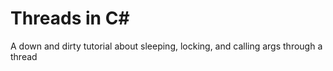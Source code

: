 # Threads in C#
 A down and dirty tutorial about sleeping, locking, and calling args through a thread
